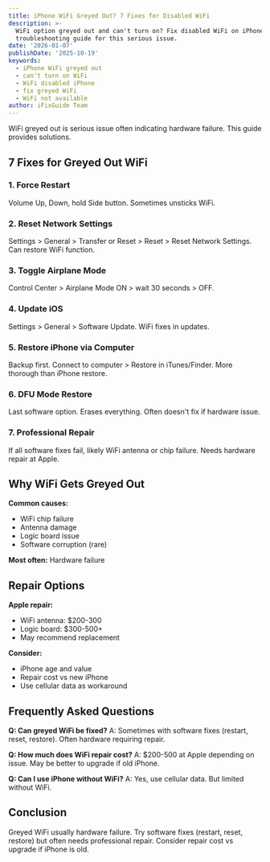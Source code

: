 ```yaml
---
title: iPhone WiFi Greyed Out? 7 Fixes for Disabled WiFi
description: >-
  WiFi option greyed out and can't turn on? Fix disabled WiFi on iPhone with our
  troubleshooting guide for this serious issue.
date: '2026-01-07'
publishDate: '2025-10-19'
keywords:
  - iPhone WiFi greyed out
  - can't turn on WiFi
  - WiFi disabled iPhone
  - fix greyed WiFi
  - WiFi not available
author: iFixGuide Team
---
```


WiFi greyed out is serious issue often indicating hardware failure. This guide provides solutions.

## 7 Fixes for Greyed Out WiFi

### 1. Force Restart
Volume Up, Down, hold Side button. Sometimes unsticks WiFi.

### 2. Reset Network Settings
Settings > General > Transfer or Reset > Reset > Reset Network Settings. Can restore WiFi function.

### 3. Toggle Airplane Mode
Control Center > Airplane Mode ON > wait 30 seconds > OFF.

### 4. Update iOS
Settings > General > Software Update. WiFi fixes in updates.

### 5. Restore iPhone via Computer
Backup first. Connect to computer > Restore in iTunes/Finder. More thorough than iPhone restore.

### 6. DFU Mode Restore
Last software option. Erases everything. Often doesn't fix if hardware issue.

### 7. Professional Repair
If all software fixes fail, likely WiFi antenna or chip failure. Needs hardware repair at Apple.

## Why WiFi Gets Greyed Out

**Common causes:**
- WiFi chip failure
- Antenna damage
- Logic board issue
- Software corruption (rare)

**Most often:** Hardware failure

## Repair Options

**Apple repair:**
- WiFi antenna: \$200-300
- Logic board: \$300-500+
- May recommend replacement

**Consider:**
- iPhone age and value
- Repair cost vs new iPhone
- Use cellular data as workaround

## Frequently Asked Questions

**Q: Can greyed WiFi be fixed?**
A: Sometimes with software fixes (restart, reset, restore). Often hardware requiring repair.

**Q: How much does WiFi repair cost?**
A: \$200-500 at Apple depending on issue. May be better to upgrade if old iPhone.

**Q: Can I use iPhone without WiFi?**
A: Yes, use cellular data. But limited without WiFi.

## Conclusion
Greyed WiFi usually hardware failure. Try software fixes (restart, reset, restore) but often needs professional repair. Consider repair cost vs upgrade if iPhone is old.

